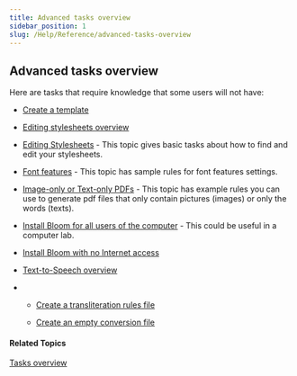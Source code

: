 ```yaml
---
title: Advanced tasks overview
sidebar_position: 1
slug: /Help/Reference/advanced-tasks-overview
---
```


## Advanced tasks overview

Here are tasks that require knowledge that some users will not have:

-   [Create a template](Create_a_template.md)
    
-   [Editing stylesheets overview](Editing_stylesheets_overview.md)
    

-   [Editing Stylesheets](Editing_stylesheets.md) - This topic gives basic tasks about how to find and edit your stylesheets.
    

-   [Font features](Font_features.md) - This topic has sample rules for font features settings.
    

-   [Image-only or Text-only PDFs](Image-only_or_Text-only_PDFs.md) - This topic has example rules you can use to generate pdf files that only contain pictures (images) or only the words (texts).
    

-   [Install Bloom for all users of the computer](Install_Bloom_for_all_users_of_a_computer.md) - This could be useful in a computer lab.
    

-   [Install Bloom with no Internet access](Install_Bloom_with_no_Internet_access.md)
    
-   [Text-to-Speech overview](Text_to_Speech_overview.md)
    
-   -   [Create a transliteration rules file](Create_a_transliteration_rules_file.md)
        
    -   [Create an empty conversion file](Create_an_empty_conversion_file.md)
        

#### Related Topics

[Tasks overview](../Tasks_overview.md)